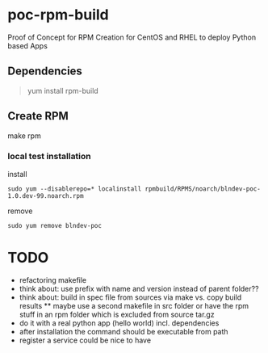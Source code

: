 # poc-rpm-build
Proof of Concept for RPM Creation for CentOS and RHEL to deploy Python based Apps

## Dependencies

> yum install rpm-build

## Create RPM

make rpm


### local test installation

install

````
sudo yum --disablerepo=* localinstall rpmbuild/RPMS/noarch/blndev-poc-1.0.dev-99.noarch.rpm
````

remove

``` 
sudo yum remove blndev-poc
````


# TODO
* refactoring makefile
* think about: use prefix with name and version instead of parent folder??
* think about: build in spec file from sources via make vs. copy build results
** maybe use a second makefile in src folder or have the rpm stuff in an rpm folder which is excluded from source tar.gz
* do it with a real python app (hello world) incl. dependencies
* after installation the command should be executable from path
* register a service could be nice to have

